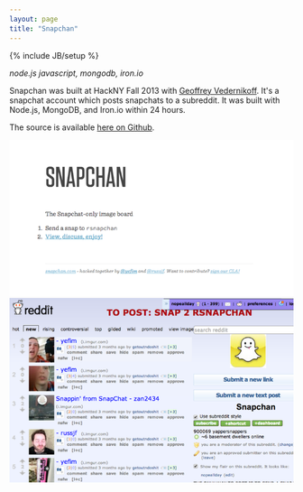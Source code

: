 ```yaml
---
layout: page
title: "Snapchan"
---
```

{% include JB/setup %}

*node.js javascript, mongodb, iron.io*

Snapchan was built at HackNY Fall 2013 with 
[Geoffrey Vedernikoff](http://twitter.com/yefim). It's a snapchat account 
which posts snapchats to a subreddit. It was built with Node.js, MongoDB, and
Iron.io within 24 hours.

The source is available [here on Github](https://github.com/yefim/snapchan).

<div id="mobileshots">
<img src="snapchan/1.png" />
<img src="snapchan/2.png" />
</div>

